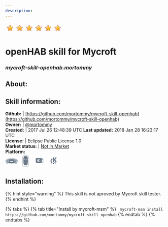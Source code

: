 ```yaml
---
description: 
---
```


![](../.gitbook/assets/star.png)![](../.gitbook/assets/star.png)![](../.gitbook/assets/star.png)![](../.gitbook/assets/star.png)![](../.gitbook/assets/star.png)![](../.gitbook/assets/star.png)  
# openHAB skill for Mycroft  
### _mycroft-skill-openhab.mortommy_  
## About:  


## Skill information:  
**Github:** | [https://github.com/mortommy/mycroft-skill-openhab](https://github.com/mortommy/mycroft-skill-openhab)  
**Owner:** | [@mortommy](https://github.com/mortommy)  
**Created:** | 2017 Jul 26 12:48:39 UTC  **Last updated:** 2018 Jan 28 16:23:17 UTC  
**License:** | Eclipse Public License 1.0  
**Market status:** | [Not in Market](https://market.mycroft.ai/skill/)  
**Platform:**  
 ![Mark I](../.gitbook/assets/mark-1-icon.png)  ![Mark II](../.gitbook/assets/mark-2-icon.png)  ![Picroft](../.gitbook/assets/picroft-icon.png)  ![plasmoid](../.gitbook/assets/kde.png)   
## Installation:  
{% hint style="warning" %}
This skill is not aproved by Mycroft skill tester.
{% endhint %}
    
{% tabs %}
{% tab title="Install by mycroft-msm" %}
``` mycroft-msm install https://github.com/mortommy/mycroft-skill-openhab```
{% endtab %}
  {% endtabs %}
  